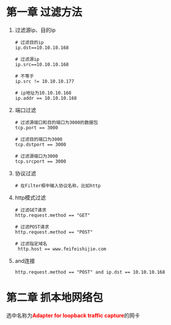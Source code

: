 # 第一章 过滤方法

1. 过滤源ip、目的ip

   ```shell
   # 过滤目的ip
   ip.dst==10.10.10.168
   
   # 过滤源ip
   ip.src==10.10.10.168
   
   # 不等于
   ip.src != 10.10.10.177
   
   # ip地址为10.10.10.168
   ip.addr == 10.10.10.168
   ```

2. 端口过滤

   ```shell
   # 过滤源端口和目的端口为3000的数据包
   tcp.port == 3000
   
   # 过滤目的端口为3000
   tcp.dstport == 3000
   
   # 过滤源端口为3000
   tcp.srcport == 3000
   ```

3. 协议过滤

   ```shell
   # 在Filter框中输入协议名称，比如http
   ```

4. http模式过滤

   ```shell
   # 过滤GET请求
   http.request.method == "GET"
   
   # 过滤POST请求
   http.request.method == "POST"
   
   # 过滤指定域名
    http.host == www.feifeishijie.com
   ```

5. and连接

   ```shell
   http.request.method == "POST" and ip.dst == 10.10.10.168
   ```

   



# 第二章 抓本地网络包

选中名称为<b style="color:red">Adapter for loopback traffic capture</b>的网卡